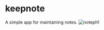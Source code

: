 # keepnote
A simple app for maintaining notes.
![noteph1](https://user-images.githubusercontent.com/121806143/228441153-e59b8455-1997-4d63-a2a6-604379688598.png)
